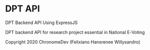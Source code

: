 # DPT API
DPT Backend API Using ExpressJS

DPT backend API for research project essential in National E-Voting

Copyright 2020 ChronomeDev (Felixiano Hansrenee Willysandro)
